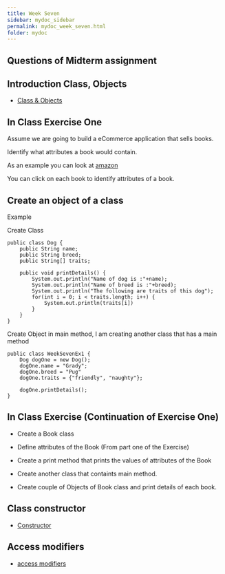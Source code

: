```yaml
---
title: Week Seven
sidebar: mydoc_sidebar
permalink: mydoc_week_seven.html
folder: mydoc
---
```


## Questions of Midterm assignment

## Introduction Class, Objects
* [Class & Objects](https://www.w3schools.com/java/java_classes.asp)

## In Class Exercise One

Assume we are going to build a eCommerce application that sells books.

Identify what attributes a book would contain.

As an example you can look at [amazon](https://www.amazon.com/gp/browse.html?rw_useCurrentProtocol=1&node=8192263011&ref_=bhp_brws_100bks)

You can click on each book to identify attributes of a book.

## Create an object of a class

Example

Create Class

```
public class Dog {
    public String name;
    public String breed;
    public String[] traits;

    public void printDetails() {
        System.out.println("Name of dog is :"+name);
        System.out.println("Name of breed is :"+breed);
        System.out.println("The following are traits of this dog");
        for(int i = 0; i < traits.length; i++) {
            System.out.println(traits[i])
        }
    }
}
```

Create Object in main method, I am creating another class that has a main method

```
public class WeekSevenEx1 {
    Dog dogOne = new Dog();
    dogOne.name = "Grady";
    dogOne.breed = "Pug"
    dogOne.traits = {"friendly", "naughty"};

    dogOne.printDetails();
}
```

## In Class Exercise (Continuation of Exercise One)

* Create a Book class
* Define attributes of the Book (From part one of the Exercise)
* Create a print method that prints the values of attributes of the Book

* Create another class that containts main method.
* Create couple of Objects of Book class and print details of each book.

## Class constructor
* [Constructor](https://www.w3schools.com/java/java_constructors.asp)

## Access modifiers
* [access modifiers](https://www.w3schools.com/java/java_modifiers.asp)


